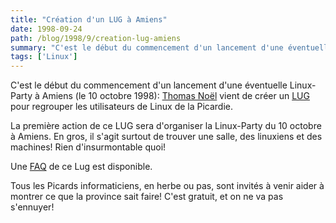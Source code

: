 ```yaml
---
title: "Création d'un LUG à Amiens"
date: 1998-09-24
path: /blog/1998/9/creation-lug-amiens
summary: "C'est le début du commencement d'un lancement d'une éventuelle Linux-Party à Amiens (le 10 octobre 1998): Thomas Noël vient de créer un LUG pour regrouper les utilisateurs de Linux de la Picardie."
tags: ['Linux']
---
```


<P>
C'est le début du commencement d'un lancement d'une éventuelle Linux-Party
à Amiens (le 10 octobre 1998): <A HREF="mailto:noel@nnx.com">Thomas Noël</A>
vient de créer un <A HREF="http://gulp.nnx.com/">LUG</A>
pour regrouper les utilisateurs de Linux de la Picardie.
</P>

<P>
La première action de ce LUG sera d'organiser la Linux-Party du 10
octobre à Amiens. En gros, il s'agit surtout de trouver une salle,
des linuxiens et des machines! Rien d'insurmontable quoi!
</P>

<P>
Une <A HREF="http://gulp.nnx.com/gulp-faq/gulp-faq.html">FAQ</A>
de ce Lug est disponible.
</P>

<P>
Tous les Picards informaticiens, en herbe ou pas, sont invités à venir
aider à montrer ce que la province sait faire! C'est gratuit, et on
ne va pas s'ennuyer!
</P>


